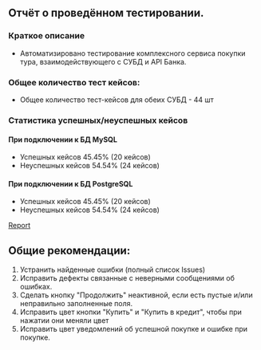 ## Отчёт о проведённом тестировании.

### Краткое описание

 - Автоматизировано тестирование комплексного сервиса покупки тура, взаимодействующего с СУБД и API Банка.

### Общее количество тест кейсов:
 - Общее количество тест-кейсов для обеих СУБД - 44 шт

### Статистика успешных/неуспешных кейсов

#### При подключении к БД MySQL

 - Успешных кейсов 45.45% (20 кейсов)
 - Неуспешных кейсов 54.54% (24 кейсов)

#### При подключении к БД PostgreSQL

 - Успешных кейсов 45.45% (20 кейсов)
 - Неуспешных кейсов 54.54% (24 кейсов)

[Report](https://github.com/Katyafreydman/gbr/blob/master/%D0%BE%D1%82%D1%87%D0%B5%D1%82-1.png)


## Общие рекомендации:
 1. Устранить найденные ошибки (полный список Issues)
 2. Исправить дефекты связанные с неверными сообщениями об ошибках.
 3. Сделать кнопку "Продолжить" неактивной, если есть пустые и/или неправильно заполненные поля.
 4. Исправить цвет кнопки "Купить" и "Купить в кредит", чтобы при нажатии они меняли цвет
 5. Исправить цвет уведомлений об успешной покупке и ошибке при покупке.



